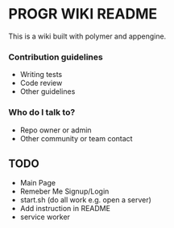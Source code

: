 # PROGR WIKI README #

This is a wiki built with polymer and appengine.

### Contribution guidelines

* Writing tests
* Code review
* Other guidelines

### Who do I talk to?

* Repo owner or admin
* Other community or team contact

## TODO

* Main Page
* Remeber Me Signup/Login
* start.sh (do all work e.g. open a server)
* Add instruction in README
* service worker
